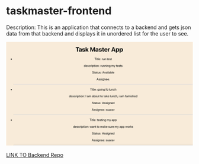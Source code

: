 # taskmaster-frontend
Description: This is an application that connects to a backend and gets json data from that backend and displays it in unordered list for the user to see.

![alt_text](https://github.com/wosunkwo/taskmaster-frontend/blob/master/taskmaster/assests/Screen%20Shot%202019-07-08%20at%2011.07.09%20AM.png)

[LINK TO Backend Repo](https://github.com/wosunkwo/taskmaster)
